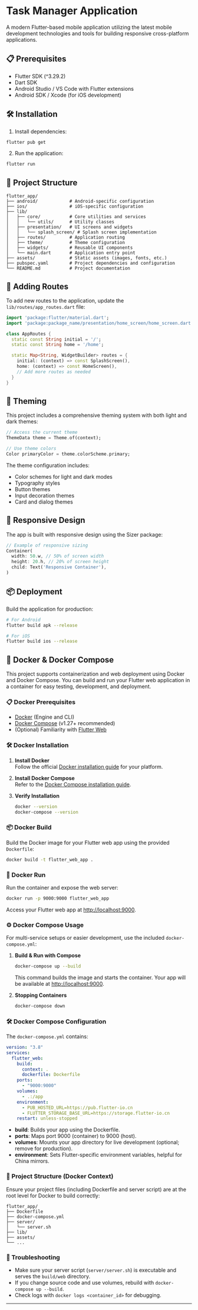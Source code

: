 # Task Manager Application

A modern Flutter-based mobile application utilizing the latest mobile development technologies and tools for building responsive cross-platform applications.

## 📋 Prerequisites

- Flutter SDK (^3.29.2)
- Dart SDK
- Android Studio / VS Code with Flutter extensions
- Android SDK / Xcode (for iOS development)

## 🛠️ Installation

1. Install dependencies:
```bash
flutter pub get
```

2. Run the application:
```bash
flutter run
```

## 📁 Project Structure

```
flutter_app/
├── android/            # Android-specific configuration
├── ios/                # iOS-specific configuration
├── lib/
│   ├── core/           # Core utilities and services
│   │   └── utils/      # Utility classes
│   ├── presentation/   # UI screens and widgets
│   │   └── splash_screen/ # Splash screen implementation
│   ├── routes/         # Application routing
│   ├── theme/          # Theme configuration
│   ├── widgets/        # Reusable UI components
│   └── main.dart       # Application entry point
├── assets/             # Static assets (images, fonts, etc.)
├── pubspec.yaml        # Project dependencies and configuration
└── README.md           # Project documentation
```

## 🧩 Adding Routes

To add new routes to the application, update the `lib/routes/app_routes.dart` file:

```dart
import 'package:flutter/material.dart';
import 'package:package_name/presentation/home_screen/home_screen.dart';

class AppRoutes {
  static const String initial = '/';
  static const String home = '/home';

  static Map<String, WidgetBuilder> routes = {
    initial: (context) => const SplashScreen(),
    home: (context) => const HomeScreen(),
    // Add more routes as needed
  }
}
```

## 🎨 Theming

This project includes a comprehensive theming system with both light and dark themes:

```dart
// Access the current theme
ThemeData theme = Theme.of(context);

// Use theme colors
Color primaryColor = theme.colorScheme.primary;
```

The theme configuration includes:
- Color schemes for light and dark modes
- Typography styles
- Button themes
- Input decoration themes
- Card and dialog themes

## 📱 Responsive Design

The app is built with responsive design using the Sizer package:

```dart
// Example of responsive sizing
Container(
  width: 50.w, // 50% of screen width
  height: 20.h, // 20% of screen height
  child: Text('Responsive Container'),
)
```
## 📦 Deployment

Build the application for production:

```bash
# For Android
flutter build apk --release

# For iOS
flutter build ios --release
```

## 🐳 Docker & Docker Compose

This project supports containerization and web deployment using Docker and Docker Compose. You can build and run your Flutter web application in a container for easy testing, development, and deployment.

### 📋 Docker Prerequisites

- [Docker](https://docs.docker.com/get-docker/) (Engine and CLI)
- [Docker Compose](https://docs.docker.com/compose/install/) (v1.27+ recommended)
- (Optional) Familiarity with [Flutter Web](https://docs.flutter.dev/platform-integration/web)

### 🛠️ Docker Installation

1. **Install Docker**  
   Follow the official [Docker installation guide](https://docs.docker.com/get-docker/) for your platform.

2. **Install Docker Compose**  
   Refer to the [Docker Compose installation guide](https://docs.docker.com/compose/install/).

3. **Verify Installation**  
   ```bash
   docker --version
   docker-compose --version
   ```

### 📦 Docker Build

Build the Docker image for your Flutter web app using the provided `Dockerfile`:

```bash
docker build -t flutter_web_app .
```

### 🚀 Docker Run

Run the container and expose the web server:

```bash
docker run -p 9000:9000 flutter_web_app
```

Access your Flutter web app at [http://localhost:9000](http://localhost:9000).

### ⚙️ Docker Compose Usage

For multi-service setups or easier development, use the included `docker-compose.yml`:

1. **Build & Run with Compose**
   ```bash
   docker-compose up --build
   ```
   This command builds the image and starts the container. Your app will be available at [http://localhost:9000](http://localhost:9000).

2. **Stopping Containers**
   ```bash
   docker-compose down
   ```

### 🛠️ Docker Compose Configuration

The `docker-compose.yml` contains:

```yaml
version: "3.8"
services:
  flutter_web:
    build:
      context: .
      dockerfile: Dockerfile
    ports:
      - "9000:9000"
    volumes:
      - .:/app
    environment:
      - PUB_HOSTED_URL=https://pub.flutter-io.cn
      - FLUTTER_STORAGE_BASE_URL=https://storage.flutter-io.cn
    restart: unless-stopped
```

- **build**: Builds your app using the Dockerfile.
- **ports**: Maps port 9000 (container) to 9000 (host).
- **volumes**: Mounts your app directory for live development (optional; remove for production).
- **environment**: Sets Flutter-specific environment variables, helpful for China mirrors.

### 📁 Project Structure (Docker Context)

Ensure your project files (including Dockerfile and server script) are at the root level for Docker to build correctly:

```
flutter_app/
├── Dockerfile
├── docker-compose.yml
├── server/
│   └── server.sh
├── lib/
├── assets/
└── ...
```

### 🚦 Troubleshooting

- Make sure your server script (`server/server.sh`) is executable and serves the `build/web` directory.
- If you change source code and use volumes, rebuild with `docker-compose up --build`.
- Check logs with `docker logs <container_id>` for debugging.

---

